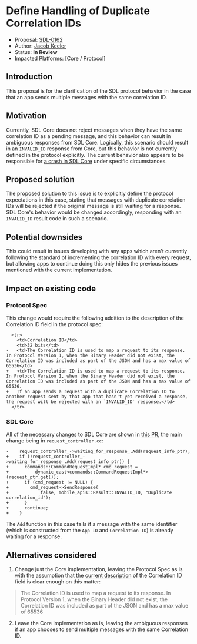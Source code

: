 # Define Handling of Duplicate Correlation IDs

* Proposal: [SDL-0162](0162-define-handling-of-duplicate-correlation-ids.md)
* Author: [Jacob Keeler](https://github.com/jacobkeeler)
* Status: **In Review**
* Impacted Platforms: [Core / Protocol]

## Introduction

This proposal is for the clarification of the SDL protocol behavior in the case that an app sends multiple messages with the same correlation ID.

## Motivation

Currently, SDL Core does not reject messages when they have the same correlation ID as a pending message, and this behavior can result in ambiguous responses from SDL Core. Logically, this scenario should result in an `INVALID_ID` response from Core, but this behavior is not currently defined in the protocol explicitly. The current behavior also appears to be responsible for [a crash in SDL Core](https://github.com/smartdevicelink/sdl_core/issues/2009) under specific circumstances.

## Proposed solution

The proposed solution to this issue is to explicitly define the protocol expectations in this case, stating that messages with duplicate correlation IDs will be rejected if the original message is still waiting for a response. SDL Core's behavior would be changed accordingly, responding with an `INVALID_ID` result code in such a scenario.

## Potential downsides

This could result in issues developing with any apps which aren't currently following the standard of incrementing the correlation ID with every request, but allowing apps to continue doing this only hides the previous issues mentioned with the current implementation.

## Impact on existing code

### Protocol Spec

This change would require the following addition to the description of the Correlation ID field in the protocol spec:

```
  <tr>
    <td>Correlation ID</td>
    <td>32 bits</td>
-   <td>The Correlation ID is used to map a request to its response. In Protocol Version 1, when the Binary Header did not exist, the Correlation ID was included as part of the JSON and has a max value of 65536</td>
+   <td>The Correlation ID is used to map a request to its response. In Protocol Version 1, when the Binary Header did not exist, the Correlation ID was included as part of the JSON and has a max value of 65536. 
+   If an app sends a request with a duplicate Correlation ID to another request sent by that app that hasn't yet received a response, the request will be rejected with an `INVALID_ID` response.</td>
  </tr>
```

### SDL Core

All of the necessary changes to SDL Core are shown in [this PR](https://github.com/smartdevicelink/sdl_core/pull/2101/files), the main change being in `request_controller.cc`:

```
-    request_controller_->waiting_for_response_.Add(request_info_ptr);
+    if (!request_controller_->waiting_for_response_.Add(request_info_ptr)) {
+      commands::CommandRequestImpl* cmd_request =
+          dynamic_cast<commands::CommandRequestImpl*>(request_ptr.get());
+      if (cmd_request != NULL) {
+        cmd_request->SendResponse(
+            false, mobile_apis::Result::INVALID_ID, "Duplicate correlation_id");
+      }
+      continue;
+    }
```

The `Add` function in this case fails if a message with the same identifier (which is constructed from the `App ID` and `Correlation ID`) is already waiting for a response.

## Alternatives considered

1. Change just the Core implementation, leaving the Protocol Spec as is with the assumption that the [current description](https://github.com/smartdevicelink/protocol_spec#5211-binary-header-fields) of the Correlation ID field is clear enough on this matter:
  > The Correlation ID is used to map a request to its response. In Protocol Version 1, when the Binary Header did not exist, the Correlation ID was included as part of the JSON and has a max value of 65536
  
2. Leave the Core implementation as is, leaving the ambiguous responses if an app chooses to send multiple messages with the same Correlation ID.
